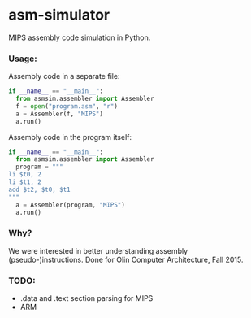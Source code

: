 # asm-simulator
MIPS assembly code simulation in Python.


### Usage:
Assembly code in a separate file:
```python
if __name__ == "__main__":
  from asmsim.assembler import Assembler
  f = open("program.asm", "r")
  a = Assembler(f, "MIPS")
  a.run()
```

Assembly code in the program itself:
```python
if __name__ == "__main__":
  from asmsim.assembler import Assembler
  program = """
li $t0, 2
li $t1, 2
add $t2, $t0, $t1
"""
  a = Assembler(program, "MIPS")
  a.run()
```


### Why?
We were interested in better understanding assembly (pseudo-)instructions. Done for Olin Computer Architecture, Fall 2015.

### TODO:
* .data and .text section parsing for MIPS
* ARM
